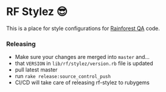 # RF Stylez 😎

This is a place for style configurations for [Rainforest QA](https://www.rainforestqa.com/about/) code.

### Releasing

- Make sure your changes are merged into `master` and...
- that `VERSION` in `lib/rf/stylez/version.rb` file is updated
- pull latest master
- run `rake release:source_control_push`
- CI/CD will take care of releasing rf-stylez to rubygems
